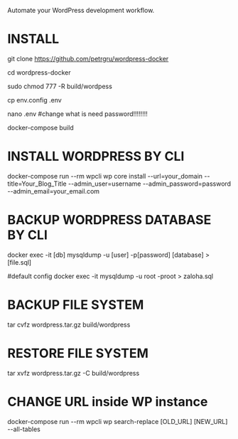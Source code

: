 Automate your WordPress development workflow.
# INSTALL 
git clone https://github.com/petrgru/wordpress-docker

cd wordpress-docker

sudo chmod 777 -R build/wordpess

cp env.config .env

nano .env #change what is need password!!!!!!!!

docker-compose build

# INSTALL WORDPRESS BY CLI
docker-compose run --rm wpcli wp core install --url=your_domain --title=Your_Blog_Title --admin_user=username --admin_password=password --admin_email=your_email.com

# BACKUP WORDPRESS DATABASE BY CLI
docker exec -it [db] mysqldump -u [user] -p[password] [database] > [file.sql]

#default config
docker exec -it  mysqldump -u root -proot > zaloha.sql
# BACKUP FILE SYSTEM
tar cvfz wordpress.tar.gz build/wordpress

# RESTORE FILE SYSTEM
tar xvfz wordpress.tar.gz -C build/wordpress

# CHANGE URL inside WP instance
docker-compose run --rm wpcli wp search-replace [OLD_URL] [NEW_URL] --all-tables
